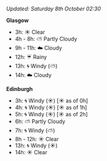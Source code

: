 *Updated: Saturday 8th October 02:30*

**Glasgow**

* 3h: :sunny: Clear
* 4h - 8h: :partly_sunny: Partly Cloudy
* 9h - 11h: :cloud: Cloudy
* 12h: :umbrella: Rainy
* 13h: :cyclone: Windy (:partly_sunny:)
* 14h: :cloud: Cloudy

**Edinburgh**

* 3h: :cyclone: Windy (:sunny:) [:sunny: as of 0h]
* 4h: :cyclone: Windy (:sunny:) [:sunny: as of 1h]
* 5h: :cyclone: Windy (:sunny:) [:sunny: as of 2h]
* 6h: :partly_sunny: Partly Cloudy
* 7h: :cyclone: Windy (:partly_sunny:)
* 8h - 12h: :sunny: Clear
* 13h: :cyclone: Windy (:sunny:)
* 14h: :sunny: Clear
